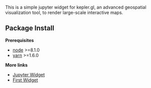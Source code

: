 This is a simple jupyter widget for kepler.gl, an advanced geospatial visualization tool, to render large-scale interactive maps.

Package Install
---------------

**Prerequisites**
- [node](http://nodejs.org/) >=8.1.0
- [yarn](https://yarnpkg.com/en/docs/install#mac-stable) >=1.6.0

**More links**
- [Jupyter Widget](https://ipywidgets.readthedocs.io/en/stable/examples/Widget%20Custom.html)
- [First Widget](https://github.com/ocoudray/first-widget)
